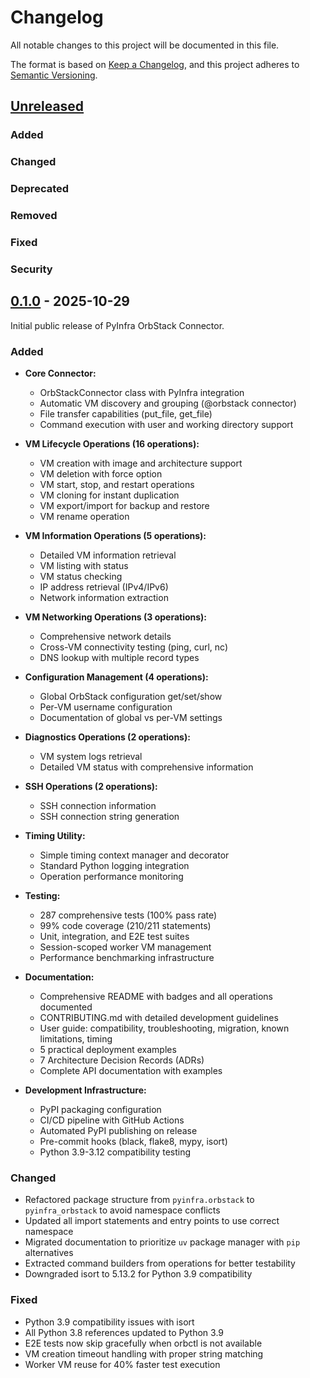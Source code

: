 # Changelog

All notable changes to this project will be documented in this file.

The format is based on [Keep a Changelog](https://keepachangelog.com/en/1.0.0/),
and this project adheres to [Semantic Versioning](https://semver.org/spec/v2.0.0.html).

## [Unreleased]

### Added

### Changed

### Deprecated

### Removed

### Fixed

### Security

## [0.1.0] - 2025-10-29

Initial public release of PyInfra OrbStack Connector.

### Added

- **Core Connector:**
  - OrbStackConnector class with PyInfra integration
  - Automatic VM discovery and grouping (@orbstack connector)
  - File transfer capabilities (put_file, get_file)
  - Command execution with user and working directory support

- **VM Lifecycle Operations (16 operations):**
  - VM creation with image and architecture support
  - VM deletion with force option
  - VM start, stop, and restart operations
  - VM cloning for instant duplication
  - VM export/import for backup and restore
  - VM rename operation

- **VM Information Operations (5 operations):**
  - Detailed VM information retrieval
  - VM listing with status
  - VM status checking
  - IP address retrieval (IPv4/IPv6)
  - Network information extraction

- **VM Networking Operations (3 operations):**
  - Comprehensive network details
  - Cross-VM connectivity testing (ping, curl, nc)
  - DNS lookup with multiple record types

- **Configuration Management (4 operations):**
  - Global OrbStack configuration get/set/show
  - Per-VM username configuration
  - Documentation of global vs per-VM settings

- **Diagnostics Operations (2 operations):**
  - VM system logs retrieval
  - Detailed VM status with comprehensive information

- **SSH Operations (2 operations):**
  - SSH connection information
  - SSH connection string generation

- **Timing Utility:**
  - Simple timing context manager and decorator
  - Standard Python logging integration
  - Operation performance monitoring

- **Testing:**
  - 287 comprehensive tests (100% pass rate)
  - 99% code coverage (210/211 statements)
  - Unit, integration, and E2E test suites
  - Session-scoped worker VM management
  - Performance benchmarking infrastructure

- **Documentation:**
  - Comprehensive README with badges and all operations documented
  - CONTRIBUTING.md with detailed development guidelines
  - User guide: compatibility, troubleshooting, migration, known limitations, timing
  - 5 practical deployment examples
  - 7 Architecture Decision Records (ADRs)
  - Complete API documentation with examples

- **Development Infrastructure:**
  - PyPI packaging configuration
  - CI/CD pipeline with GitHub Actions
  - Automated PyPI publishing on release
  - Pre-commit hooks (black, flake8, mypy, isort)
  - Python 3.9-3.12 compatibility testing

### Changed

- Refactored package structure from `pyinfra.orbstack` to `pyinfra_orbstack` to avoid namespace conflicts
- Updated all import statements and entry points to use correct namespace
- Migrated documentation to prioritize `uv` package manager with `pip` alternatives
- Extracted command builders from operations for better testability
- Downgraded isort to 5.13.2 for Python 3.9 compatibility

### Fixed

- Python 3.9 compatibility issues with isort
- All Python 3.8 references updated to Python 3.9
- E2E tests now skip gracefully when orbctl is not available
- VM creation timeout handling with proper string matching
- Worker VM reuse for 40% faster test execution

[Unreleased]: https://github.com/elazar/pyinfra-orbstack/compare/v0.1.0...HEAD
[0.1.0]: https://github.com/elazar/pyinfra-orbstack/releases/tag/v0.1.0
